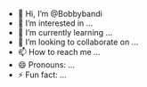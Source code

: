- 👋 Hi, I’m @Bobbybandi
- 👀 I’m interested in ...
- 🌱 I’m currently learning ...
- 💞️ I’m looking to collaborate on ...
- 📫 How to reach me ...
- 😄 Pronouns: ...
- ⚡ Fun fact: ...

<!---
Bobbybandi/Bobbybandi is a ✨ special ✨ repository because its `README.md` (this file) appears on your GitHub profile.
You can click the Preview link to take a look at your changes.
--->
